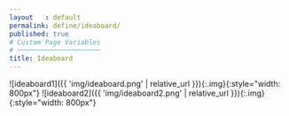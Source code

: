 ```yaml
---
layout   : default
permalink: define/ideaboard/
published: true
# Custom Page Variables
# ─────────────────────
title: Ideaboard
---
```


![ideaboard1]({{ 'img/ideaboard.png' | relative_url }}){:.img}{:style="width: 800px"}
![ideaboard2]({{ 'img/ideaboard2.png' | relative_url }}){:.img}{:style="width: 800px"}
